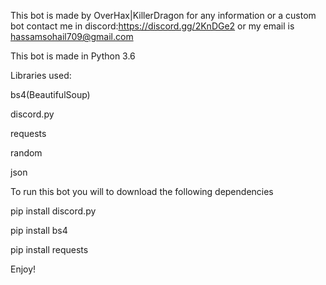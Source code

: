 This bot is made by OverHax|KillerDragon for any information or a custom bot contact me in discord:https://discord.gg/2KnDGe2
or my email is hassamsohail709@gmail.com

This bot is made in Python 3.6

Libraries used:

bs4(BeautifulSoup)

discord.py

requests

random

json




To run this bot you will to download the following dependencies

pip install discord.py

pip install bs4

pip install requests

Enjoy!
